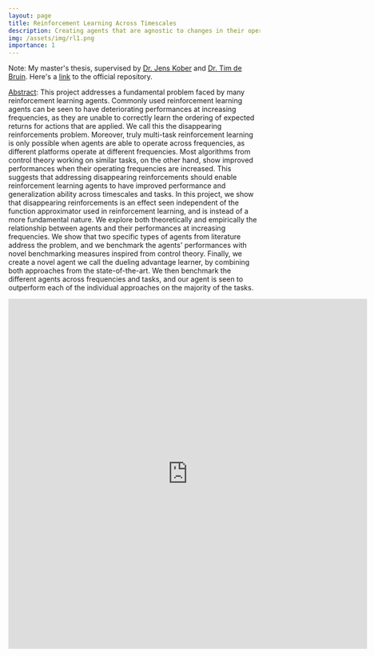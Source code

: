 ```yaml
---
layout: page
title: Reinforcement Learning Across Timescales
description: Creating agents that are agnostic to changes in their operating frequency.
img: /assets/img/rl1.png
importance: 1
---
```


Note: My master's thesis, supervised by [Dr. Jens Kober](https://scholar.google.com/citations?user=XOWZzUcAAAAJ&hl=en&oi=ao) and [Dr. Tim de Bruin](https://scholar.google.com/citations?hl=en&user=AM8Se74AAAAJ). Here's a [link](https://repository.tudelft.nl/islandora/object/uuid:cea64928-6d5e-4342-8517-546c8fc2e551?collection=education) to the official repository.

<ins>Abstract</ins>: This project addresses a fundamental problem faced by many reinforcement learning agents. Commonly used reinforcement learning agents can be seen to have deteriorating performances at increasing frequencies, as they are unable to correctly learn the ordering of expected returns for actions that are applied. We call this the disappearing reinforcements problem. Moreover, truly multi-task reinforcement learning is only possible when agents are able to operate across frequencies, as different platforms operate at different frequencies. Most algorithms from control theory working on similar tasks, on the other hand, show improved performances when their operating frequencies are increased. This suggests that addressing disappearing reinforcements should enable reinforcement learning agents to have improved performance and generalization ability across timescales and tasks. In this project, we show that disappearing reinforcements is an effect seen independent of the function approximator used in reinforcement learning, and is instead of a more fundamental nature. We explore both theoretically and empirically the relationship between agents and their performances at increasing frequencies. We show that two specific types of agents from literature address the problem, and we benchmark the agents' performances with novel benchmarking measures inspired from control theory. Finally, we create a novel agent we call the dueling advantage learner, by combining both approaches from the state-of-the-art. We then benchmark the different agents across frequencies and tasks, and our agent is seen to outperform each of the individual approaches on the majority of the tasks.

<iframe src="http://docs.google.com/gview?url=https://siddharth.ai/assets/pdf/MasterThesis_Siddharth_Ravi.pdf&embedded=true" style="width:718px; height:700px;" frameborder="0"></iframe>

